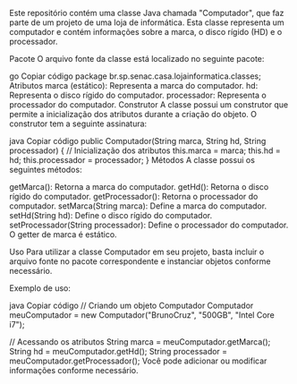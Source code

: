 Este repositório contém uma classe Java chamada "Computador", que faz parte de um projeto de uma loja de informática.
Esta classe representa um computador e contém informações sobre a marca, o disco rígido (HD) e o processador.

Pacote
O arquivo fonte da classe está localizado no seguinte pacote:

go
Copiar código
package br.sp.senac.casa.lojainformatica.classes;
Atributos
marca (estático): Representa a marca do computador.
hd: Representa o disco rígido do computador.
processador: Representa o processador do computador.
Construtor
A classe possui um construtor que permite a inicialização dos atributos durante a criação do objeto. O construtor tem a seguinte assinatura:

java
Copiar código
public Computador(String marca, String hd, String processador) {
    // Inicialização dos atributos
    this.marca = marca;
    this.hd = hd;
    this.processador = processador;
}
Métodos
A classe possui os seguintes métodos:

getMarca(): Retorna a marca do computador.
getHd(): Retorna o disco rígido do computador.
getProcessador(): Retorna o processador do computador.
setMarca(String marca): Define a marca do computador.
setHd(String hd): Define o disco rígido do computador.
setProcessador(String processador): Define o processador do computador.
O getter de marca é estático.

Uso
Para utilizar a classe Computador em seu projeto, basta incluir o arquivo fonte no pacote correspondente e instanciar objetos conforme necessário.

Exemplo de uso:

java
Copiar código
// Criando um objeto Computador
Computador meuComputador = new Computador("BrunoCruz", "500GB", "Intel Core i7");

// Acessando os atributos
String marca = meuComputador.getMarca();
String hd = meuComputador.getHd();
String processador = meuComputador.getProcessador();
Você pode adicionar ou modificar informações conforme necessário.
